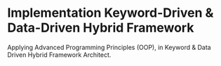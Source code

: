 # Implementation Keyword-Driven & Data-Driven Hybrid Framework

Applying Advanced Programming Principles (OOP), in Keyword & Data Driven Hybrid Framework Architect. 
